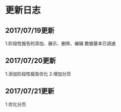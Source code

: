 # 更新日志
## 2017/07/19更新
1.阶段性报告的添加、展示、删除、编辑 数据基本已调通

## 2017/07/20更新
1.添加阶段性报告优化
2.增加分页
## 2017/07/21更新
1.优化分页